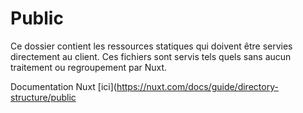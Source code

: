 # Public

Ce dossier contient les ressources statiques qui doivent être servies directement au client. Ces fichiers sont servis tels quels sans aucun traitement ou regroupement par Nuxt.

Documentation Nuxt [ici](<https://nuxt.com/docs/guide/directory-structure/public>
